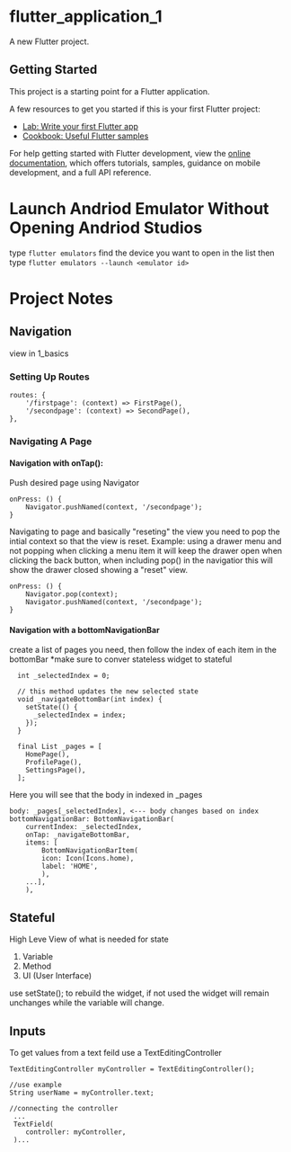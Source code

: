 # flutter_application_1

A new Flutter project.

## Getting Started

This project is a starting point for a Flutter application.

A few resources to get you started if this is your first Flutter project:

- [Lab: Write your first Flutter app](https://docs.flutter.dev/get-started/codelab)
- [Cookbook: Useful Flutter samples](https://docs.flutter.dev/cookbook)

For help getting started with Flutter development, view the
[online documentation](https://docs.flutter.dev/), which offers tutorials,
samples, guidance on mobile development, and a full API reference.

# Launch Andriod Emulator Without Opening Andriod Studios
type ``` flutter emulators ```
find the device you want to open in the list 
then type ``` flutter emulators --launch <emulator id> ```
# Project Notes 

## Navigation
view in 1_basics

### Setting Up Routes
```
routes: {
    '/firstpage': (context) => FirstPage(),
    '/secondpage': (context) => SecondPage(),
},
```

### Navigating A Page 
#### Navigation with onTap():
Push desired page using Navigator
```
onPress: () {
    Navigator.pushNamed(context, '/secondpage');
}
```
Navigating to page and basically "reseting" the view you need to pop the intial context so that the view is reset. Example: using a drawer menu and not popping when clicking a menu item it will keep the drawer open when clicking the back button, when including pop() in the navigatior this will show the drawer closed showing a "reset" view.

```
onPress: () {
    Navigator.pop(context);
    Navigator.pushNamed(context, '/secondpage');
}
```
#### Navigation with a bottomNavigationBar
create a list of pages you need, then follow the index of each item in the bottomBar *make sure to conver stateless widget to stateful 
```
  int _selectedIndex = 0;

  // this method updates the new selected state
  void _navigateBottomBar(int index) {
    setState(() {
      _selectedIndex = index;
    });
  }

  final List _pages = [
    HomePage(),
    ProfilePage(),
    SettingsPage(),
  ];
```
Here you will see that the body in indexed in _pages

```
body: _pages[_selectedIndex], <--- body changes based on index
bottomNavigationBar: BottomNavigationBar(
    currentIndex: _selectedIndex,
    onTap: _navigateBottomBar,
    items: [
        BottomNavigationBarItem(
        icon: Icon(Icons.home),
        label: 'HOME',
        ),
    ...],
    ),
```

## Stateful

High Leve View of what is needed for state
1. Variable 
2. Method
3. UI (User Interface)

use setState(); to rebuild the widget, if not used the widget will remain unchanges while the variable will change.

## Inputs

To get values from a text feild use a TextEditingController
```
TextEditingController myController = TextEditingController();

//use example
String userName = myController.text;

//connecting the controller
 ...
 TextField(
    controller: myController,
 )...
```